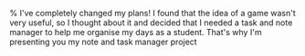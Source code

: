 % I've completely changed my plans! 
I found that the idea of a game wasn't very useful,
so I thought about it and decided that I needed a task and note manager
to help me organise my days as a student. 
That's why I'm presenting you my note and task manager project
